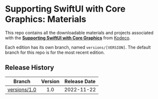 # Supporting SwiftUI with Core Graphics: Materials

This repo contains all the downloadable materials and projects associated with the **[Supporting SwiftUI with Core Graphics](https://www.kodeco.com/31558295-supporting-swiftui-with-core-graphics)** from [Kodeco](https://www.kodeco.com).

Each edition has its own branch, named `versions/[VERSION]`. The default branch for this repo is for the most recent edition.

## Release History

| Branch                                                                                  | Version | Release Date |
| --------------------------------------------------------------------------------------- |:-------:|:------------:|
| [versions/1.0](https://github.com/kodecocodes/video-sscg-materials/tree/versions/1.0) | 1.0     | 2022-11-22   |
